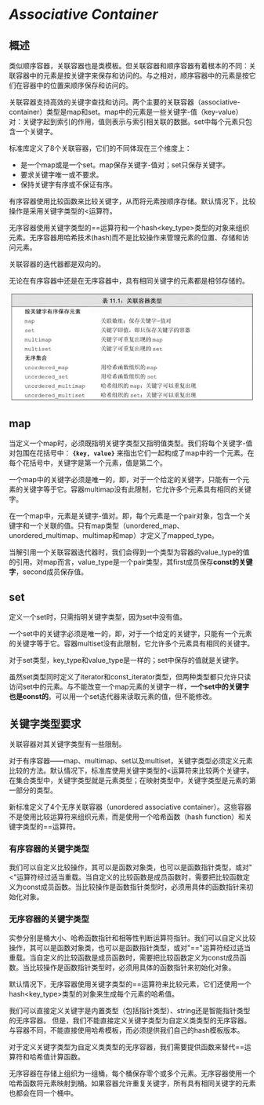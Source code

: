 # ***Associative Container***

## 概述

类似顺序容器，关联容器也是类模板。但关联容器和顺序容器有着根本的不同：关联容器中的元素是按关键字来保存和访问的。与之相对，顺序容器中的元素是按它们在容器中的位置来顺序保存和访问的。

关联容器支持高效的关键字查找和访问。两个主要的关联容器（associative-container）类型是map和set。map中的元素是一些关键字-值（key-value）对：关键字起到索引的作用，值则表示与索引相关联的数据。set中每个元素只包含一个关键字。

标准库定义了8个关联容器，它们的不同体现在三个维度上：

- 是一个map或是一个set。map保存关键字-值对；set只保存关键字。
- 要求关键字唯一或不要求。
- 保持关键字有序或不保证有序。

有序容器使用比较函数来比较关键字，从而将元素按顺序存储。默认情况下，比较操作是采用关键字类型的<运算符。

无序容器使用关键字类型的==运算符和一个hash<key_type>类型的对象来组织元素。无序容器用哈希技术(hash)而不是比较操作来管理元素的位置、存储和访问元素。

关联容器的迭代器都是双向的。

无论在有序容器中还是在无序容器中，具有相同关键字的元素都是相邻存储的。

![](https://github.com/ltimaginea/Cpp-Primer/blob/main/CppPrimer/Images/Chapter11/Ch11_01_AssociativeContainerType.jpg)

## map

当定义一个map时，必须既指明关键字类型又指明值类型。我们将每个关键字-值对包围在花括号中： **`{key, value}`** 来指出它们一起构成了map中的一个元素。在每个花括号中，关键字是第一个元素，值是第二个。

一个map中的关键字必须是唯一的，即，对于一个给定的关键字，只能有一个元素的关键字等于它。容器multimap没有此限制，它允许多个元素具有相同的关键字。

在一个map中，元素是关键字-值对。即，每个元素是一个pair对象，包含一个关键字和一个关联的值。只有map类型（unordered_map、unordered_multimap、multimap和map）才定义了mapped_type。

当解引用一个关联容器迭代器时，我们会得到一个类型为容器的value_type的值的引用。对map而言，value_type是一个pair类型，其first成员保存**const的关键字**，second成员保存值。

## set

定义一个set时，只需指明关键字类型，因为set中没有值。

一个set中的关键字必须是唯一的，即，对于一个给定的关键字，只能有一个元素的关键字等于它。容器multiset没有此限制，它允许多个元素具有相同的关键字。

对于set类型，key_type和value_type是一样的；set中保存的值就是关键字。

虽然set类型同时定义了iterator和const_iterator类型，但两种类型都只允许只读访问set中的元素。与不能改变一个map元素的关键字一样，**一个set中的关键字也是const的**。可以用一个set迭代器来读取元素的值，但不能修改。

## 关键字类型要求

关联容器对其关键字类型有一些限制。

对于有序容器——map、multimap、set以及multiset，关键字类型必须定义元素比较的方法。默认情况下，标准库使用关键字类型的<运算符来比较两个关键字。在集合类型中，关键字类型就是元素类型；在映射类型中，关键字类型是元素的第一部分的类型。

新标准定义了4个无序关联容器（unordered associative container）。这些容器不是使用比较运算符来组织元素，而是使用一个哈希函数（hash function）和关键字类型的==运算符。

### 有序容器的关键字类型

我们可以自定义比较操作，其可以是函数对象类，也可以是函数指针类型，或对"<"运算符经过适当重载。当自定义的比较函数是成员函数时，需要把比较函数定义为const成员函数。当比较操作是函数指针类型时，必须用具体的函数指针来初始化对象。

### 无序容器的关键字类型

实参分别是桶大小、哈希函数指针和相等性判断运算符指针。我们可以自定义比较操作，其可以是函数对象类，也可以是函数指针类型，或对"=="运算符经过适当重载。当自定义的比较函数是成员函数时，需要把比较函数定义为const成员函数。当比较操作是函数指针类型时，必须用具体的函数指针来初始化对象。

默认情况下，无序容器使用关键字类型的==运算符来比较元素，它们还使用一个hash<key_type>类型的对象来生成每个元素的哈希值。

我们可以直接定义关键字是内置类型（包括指针类型）、string还是智能指针类型的无序容器。 但是，我们不能直接定义关键字类型为自定义类类型的无序容器。与容器不同，不能直接使用哈希模板，而必须提供我们自己的hash模板版本。

对于定义关键字类型为自定义类类型的无序容器，我们需要提供函数来替代==运算符和哈希值计算函数。

无序容器在存储上组织为一组桶，每个桶保存零个或多个元素。无序容器使用一个哈希函数将元素映射到桶。如果容器允许重复关键字，所有具有相同关键字的元素也都会在同一个桶中。